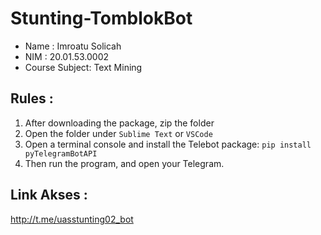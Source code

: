 # Stunting-TomblokBot

- Name : Imroatu Solicah
- NIM : 20.01.53.0002
- Course Subject: Text Mining

## Rules :
1. After downloading the package, zip the folder
2. Open the folder under `Sublime Text` or `VSCode`
3. Open a terminal console and install the Telebot package: `pip install pyTelegramBotAPI`
3. Then run the program, and open your Telegram.

## Link Akses : 
http://t.me/uasstunting02_bot

